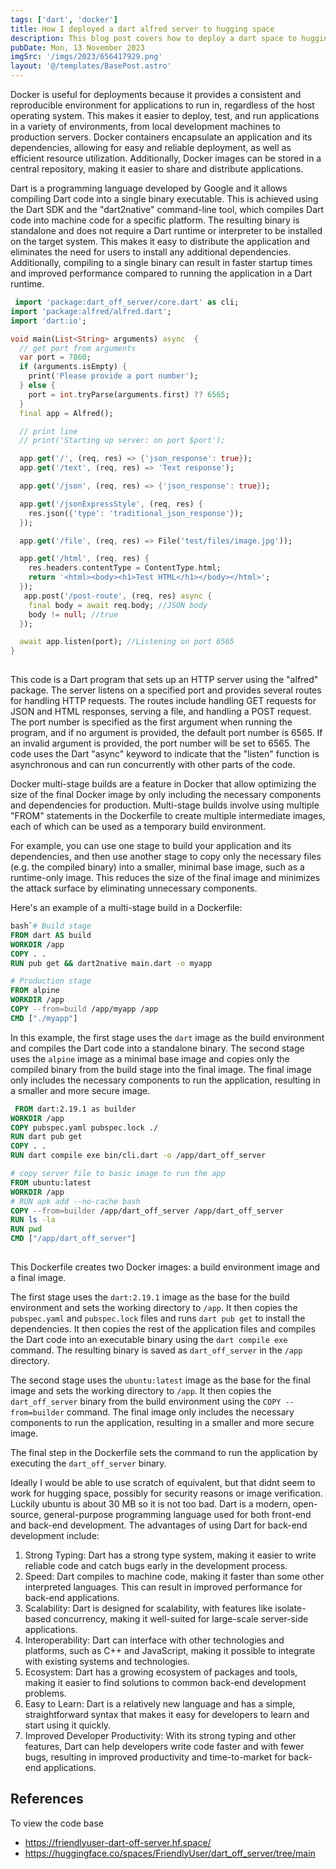 ```yaml
---
tags: ['dart', 'docker']
title: How I deployed a dart alfred server to hugging space
description: This blog post covers how to deploy a dart space to hugging space using docker spaces.
pubDate: Mon, 13 November 2023
imgSrc: '/imgs/2023/656417929.png'
layout: '@/templates/BasePost.astro'
---
```

Docker is useful for deployments because it provides a consistent and reproducible environment for applications to run in, regardless of the host operating system. This makes it easier to deploy, test, and run applications in a variety of environments, from local development machines to production servers. Docker containers encapsulate an application and its dependencies, allowing for easy and reliable deployment, as well as efficient resource utilization. Additionally, Docker images can be stored in a central repository, making it easier to share and distribute applications.


Dart is a programming language developed by Google and it allows compiling Dart code into a single binary executable. This is achieved using the Dart SDK and the "dart2native" command-line tool, which compiles Dart code into machine code for a specific platform. The resulting binary is standalone and does not require a Dart runtime or interpreter to be installed on the target system. This makes it easy to distribute the application and eliminates the need for users to install any additional dependencies. Additionally, compiling to a single binary can result in faster startup times and improved performance compared to running the application in a Dart runtime.


```dart 
 import 'package:dart_off_server/core.dart' as cli;
import 'package:alfred/alfred.dart';
import 'dart:io';

void main(List<String> arguments) async  {
  // get port from arguments
  var port = 7860;
  if (arguments.isEmpty) {
    print('Please provide a port number');
  } else {
    port = int.tryParse(arguments.first) ?? 6565;
  }
  final app = Alfred();

  // print line
  // print('Starting up server: on port $port');

  app.get('/', (req, res) => {'json_response': true});
  app.get('/text', (req, res) => 'Text response');

  app.get('/json', (req, res) => {'json_response': true});

  app.get('/jsonExpressStyle', (req, res) {
    res.json({'type': 'traditional_json_response'});
  });

  app.get('/file', (req, res) => File('test/files/image.jpg'));

  app.get('/html', (req, res) {
    res.headers.contentType = ContentType.html;
    return '<html><body><h1>Test HTML</h1></body></html>';
  });
   app.post('/post-route', (req, res) async {
    final body = await req.body; //JSON body
    body != null; //true
  });

  await app.listen(port); //Listening on port 6565
}
 
 ```

This code is a Dart program that sets up an HTTP server using the "alfred" package. The server listens on a specified port and provides several routes for handling HTTP requests. The routes include handling GET requests for JSON and HTML responses, serving a file, and handling a POST request. The port number is specified as the first argument when running the program, and if no argument is provided, the default port number is 6565. If an invalid argument is provided, the port number will be set to 6565. The code uses the Dart "async" keyword to indicate that the "listen" function is asynchronous and can run concurrently with other parts of the code.


Docker multi-stage builds are a feature in Docker that allow optimizing the size of the final Docker image by only including the necessary components and dependencies for production. Multi-stage builds involve using multiple "FROM" statements in the Dockerfile to create multiple intermediate images, each of which can be used as a temporary build environment.

For example, you can use one stage to build your application and its dependencies, and then use another stage to copy only the necessary files (e.g. the compiled binary) into a smaller, minimal base image, such as a runtime-only image. This reduces the size of the final image and minimizes the attack surface by eliminating unnecessary components.

Here's an example of a multi-stage build in a Dockerfile:


```dockerfile
bash`# Build stage
FROM dart AS build
WORKDIR /app
COPY . .
RUN pub get && dart2native main.dart -o myapp

# Production stage
FROM alpine
WORKDIR /app
COPY --from=build /app/myapp /app
CMD ["./myapp"]
```

In this example, the first stage uses the `dart` image as the build environment and compiles the Dart code into a standalone binary. The second stage uses the `alpine` image as a minimal base image and copies only the compiled binary from the build stage into the final image. The final image only includes the necessary components to run the application, resulting in a smaller and more secure image.


```dockerfile 
 FROM dart:2.19.1 as builder
WORKDIR /app
COPY pubspec.yaml pubspec.lock ./
RUN dart pub get 
COPY . .
RUN dart compile exe bin/cli.dart -o /app/dart_off_server

# copy server file to basic image to run the app
FROM ubuntu:latest
WORKDIR /app
# RUN apk add --no-cache bash
COPY --from=builder /app/dart_off_server /app/dart_off_server
RUN ls -la
RUN pwd
CMD ["/app/dart_off_server"]
 
 ```

This Dockerfile creates two Docker images: a build environment image and a final image.

The first stage uses the `dart:2.19.1` image as the base for the build environment and sets the working directory to `/app`. It then copies the `pubspec.yaml` and `pubspec.lock` files and runs `dart pub get` to install the dependencies. It then copies the rest of the application files and compiles the Dart code into an executable binary using the `dart compile exe` command. The resulting binary is saved as `dart_off_server` in the `/app` directory.

The second stage uses the `ubuntu:latest` image as the base for the final image and sets the working directory to `/app`. It then copies the `dart_off_server` binary from the build environment using the `COPY --from=builder` command. The final image only includes the necessary components to run the application, resulting in a smaller and more secure image.

The final step in the Dockerfile sets the command to run the application by executing the `dart_off_server` binary.


Ideally I would be able to use scratch of equivalent, but that didnt seem to work for hugging space, possibly for security reasons or image verification. Luckily ubuntu is about 30 MB so it is not too bad.
Dart is a modern, open-source, general-purpose programming language used for both front-end and back-end development. The advantages of using Dart for back-end development include:

1. Strong Typing: Dart has a strong type system, making it easier to write reliable code and catch bugs early in the development process.
2. Speed: Dart compiles to machine code, making it faster than some other interpreted languages. This can result in improved performance for back-end applications.
3. Scalability: Dart is designed for scalability, with features like isolate-based concurrency, making it well-suited for large-scale server-side applications.
4. Interoperability: Dart can interface with other technologies and platforms, such as C++ and JavaScript, making it possible to integrate with existing systems and technologies.
5. Ecosystem: Dart has a growing ecosystem of packages and tools, making it easier to find solutions to common back-end development problems.
6. Easy to Learn: Dart is a relatively new language and has a simple, straightforward syntax that makes it easy for developers to learn and start using it quickly.
7. Improved Developer Productivity: With its strong typing and other features, Dart can help developers write code faster and with fewer bugs, resulting in improved productivity and time-to-market for back-end applications.

## References

To view the code base

* https://friendlyuser-dart-off-server.hf.space/
* https://huggingface.co/spaces/FriendlyUser/dart_off_server/tree/main